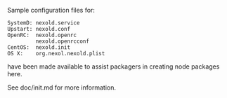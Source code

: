 Sample configuration files for:
```
SystemD: nexold.service
Upstart: nexold.conf
OpenRC:  nexold.openrc
         nexold.openrcconf
CentOS:  nexold.init
OS X:    org.nexol.nexold.plist
```
have been made available to assist packagers in creating node packages here.

See doc/init.md for more information.
